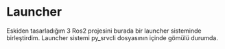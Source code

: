 # Launcher
Eskiden tasarladığım 3 Ros2 projesini burada bir launcher sisteminde birleştirdim.
Launcher sistemi py_srvcli dosyasının içinde gömülü durumda.
